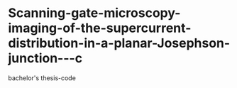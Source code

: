 # Scanning-gate-microscopy-imaging-of-the-supercurrent-distribution-in-a-planar-Josephson-junction---c
bachelor's thesis-code
